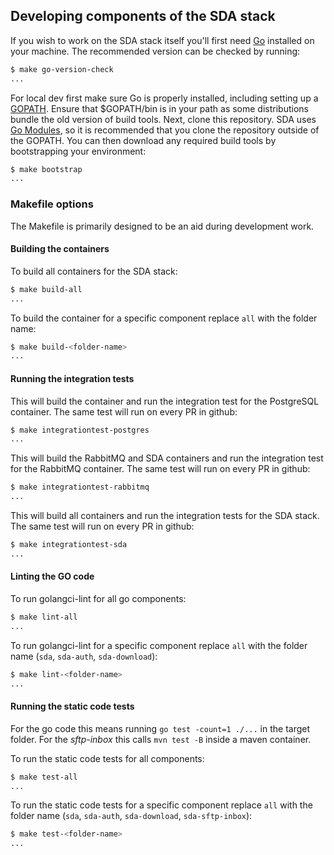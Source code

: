 ## Developing components of the SDA stack

If you wish to work on the SDA stack itself you'll first need [Go](https://www.golang.org/) installed on your machine. The recommended version can be checked by running:

```sh
$ make go-version-check
...
```

For local dev first make sure Go is properly installed, including setting up a [GOPATH](https://golang.org/doc/code.html#GOPATH). Ensure that $GOPATH/bin is in your path as some distributions bundle the old version of build tools. Next, clone this repository. SDA uses [Go Modules](https://github.com/golang/go/wiki/Modules), so it is recommended that you clone the repository outside of the GOPATH. You can then download any required build tools by bootstrapping your environment:

```sh
$ make bootstrap
...
```

### Makefile options

The Makefile is primarily designed to be an aid during development work.

#### Building the containers

To build all containers for the SDA stack:

```sh
$ make build-all
...
```

To build the container for a specific component replace `all` with the folder name:

```sh
$ make build-<folder-name>
...
```

#### Running the integration tests

This will build the container and run the integration test for the PostgreSQL container. The same test will run on every PR in github:

```sh
$ make integrationtest-postgres
...
```

This will build the RabbitMQ and SDA containers and run the integration test for the RabbitMQ container. The same test will run on every PR in github:

```sh
$ make integrationtest-rabbitmq
...
```

This will build all containers and run the integration tests for the SDA stack. The same test will run on every PR in github:

```sh
$ make integrationtest-sda
...
```

#### Linting the GO code

To run golangci-lint for all go components:

```sh
$ make lint-all
...
```

To run golangci-lint for a specific component replace `all` with the folder name (`sda`, `sda-auth`, `sda-download`):

```sh
$ make lint-<folder-name>
...
```

#### Running the static code tests

For the go code this means running `go test -count=1 ./...` in the target folder. For the *sftp-inbox* this calls `mvn test -B` inside a maven container.

To run the static code tests for all components:

```sh
$ make test-all
...
```

To run the static code tests for a specific component replace `all` with the folder name (`sda`, `sda-auth`, `sda-download`, `sda-sftp-inbox`):

```sh
$ make test-<folder-name>
...
```
